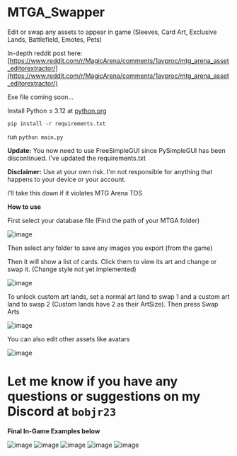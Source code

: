 # MTGA_Swapper
Edit or swap any assets to appear in game (Sleeves, Card Art, Exclusive Lands, Battlefield, Emotes, Pets)

In-depth reddit post here: [https://www.reddit.com/r/MagicArena/comments/1avproc/mtg_arena_asset_editorextractor/](https://www.reddit.com/r/MagicArena/comments/1avproc/mtg_arena_asset_editorextractor/)

Exe file coming soon...

Install Python ≤ 3.12 at [python.org](https://www.python.org/downloads/)

`pip install -r requirements.txt`

run `python main.py`

**Update:**
You now need to use FreeSimpleGUI since PySimpleGUI has been discontinued.
I've updated the requirements.txt

**Disclaimer:** Use at your own risk. I'm not responsible for anything that happens to your device or your account. 

I'll take this down if it violates MTG Arena TOS

**How to use**

First select your database file (Find the path of your MTGA folder)

![image](https://github.com/BobJr23/MTGA_Swapper/assets/98911103/d76fb165-cb32-447a-a27b-70719b292c9c)

Then select any folder to save any images you export (from the game)

Then it will show a list of cards. Click them to view its art and change or swap it. (Change style not yet implemented)

![image](https://github.com/BobJr23/MTGA_Swapper/assets/98911103/ce2900c7-9eba-4382-bd9c-aeb57efee20b)

To unlock custom art lands, set a normal art land to swap 1 and a custom art land to swap 2 (Custom lands have 2 as their ArtSize). Then press Swap Arts

![image](https://github.com/BobJr23/MTGA_Swapper/assets/98911103/372c590e-1bc5-485b-af9a-12782f69f056)


You can also edit other assets like avatars

![image](https://github.com/BobJr23/MTGA_Swapper/assets/98911103/53afa37a-ca57-4a84-9b24-3a91c6becc86)

# Let me know if you have any questions or suggestions on my Discord at `bobjr23`

**Final In-Game Examples below**

![image](https://github.com/BobJr23/MTGA_Swapper/assets/98911103/d72bcdec-2f6b-4804-89aa-4d42634aedcc)
![image](https://github.com/BobJr23/MTGA_Swapper/assets/98911103/c6fd0db6-0e2d-4a38-afb3-33716e2e922f)
![image](https://github.com/BobJr23/MTGA_Swapper/assets/98911103/8e56bd7e-c6c5-499f-a1c3-37e6702dacab)
![image](https://github.com/BobJr23/MTGA_Swapper/assets/98911103/2e023d86-0b2d-4515-bc1e-9b9278ec6f00)
![image](https://github.com/BobJr23/MTGA_Swapper/assets/98911103/115e8e66-85c2-4f51-af9d-f9cb46482b8b)

